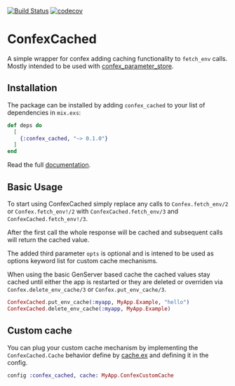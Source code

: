 [![Build Status](https://travis-ci.com/gpedic/confex_cached.svg?branch=master)](https://travis-ci.com/gpedic/confex_cached)
[![codecov](https://codecov.io/gh/gpedic/confex_cached/branch/master/graph/badge.svg)](https://codecov.io/gh/gpedic/confex_cached)

# ConfexCached

A simple wrapper for confex adding caching functionality to `fetch_env` calls.
Mostly intended to be used with [confex_parameter_store](https://github.com/gpedic/confex_parameter_store).

## Installation

The package can be installed by adding `confex_cached` to your list of dependencies in `mix.exs`:

```elixir
def deps do
  [
    {:confex_cached, "~> 0.1.0"}
  ]
end
```

Read the full [documentation](https://hexdocs.pm/confex_cached).

## Basic Usage

To start using ConfexCached simply replace any calls to `Confex.fetch_env/2` or `Confex.fetch_env!/2` with `ConfexCached.fetch_env/3` and `ConfexCached.fetch_env!/3`.

After the first call the whole response will be cached and subsequent calls will return the cached value.

The added third parameter `opts` is optional and is intened to be used as options keyword list for custom cache mechanisms.

When using the basic GenServer based cache the cached values stay cached until either the app is restarted or they are deleted or overriden via `Confex.delete_env_cache/3` or `Confex.put_env_cache/3`.

```elixir
ConfexCached.put_env_cache(:myapp, MyApp.Example, "hello")
ConfexCached.delete_env_cache(:myapp, MyApp.Example)
```


## Custom cache

You can plug your custom cache mechanism by implementing the `ConfexCached.Cache` behavior define by [cache.ex](./lib/cache.ex) and defining it in the config.

```elixir
config :confex_cached, cache: MyApp.ConfexCustomCache
```